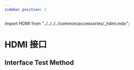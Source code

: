 ```yaml
---
sidebar_position: 2
---
```


import HDMI from "../../../../common/accessories/\_hdmi.mdx";

# HDMI 接口

## Interface Test Method

<HDMI />
